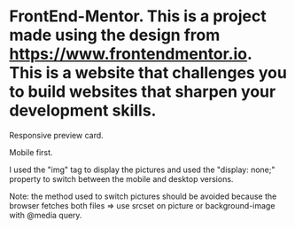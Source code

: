 FrontEnd-Mentor. 
This is a project made using the design from https://www.frontendmentor.io. This is a website that challenges you to build websites that sharpen your development skills.
=

Responsive preview card.

Mobile first.

I used the "img" tag to display the pictures and used the "display: none;" property to switch between the mobile and desktop versions.

Note: the method used to switch pictures should be avoided because the browser fetches both files => use srcset on picture or background-image with @media query.
